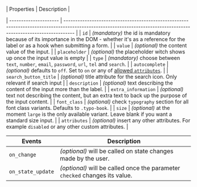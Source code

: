 | Properties | Description |

| --------------------- | ---------------------------------------------------------------------------------------------------------------------------------------------------------------- |
| `id` | _(mandatory)_ the id is mandatory because of its importance in the DOM - whether it's as a reference for the label or as a hook when submitting a form. |
| `value` | _(optional)_ the content value of the input. |
| `placeholder` | _(optional)_ the placeholder witch shows up once the input value is empty |
| `type` | _(mandatory)_ choose between `text`, `number`, `email`, `password`, `url`, `tel` and `search`. |
| `autocomplete` | _(optional)_ defaults to `off`. Set to `on` or any of [allowed `attributes`](https://developer.mozilla.org/en-US/docs/Web/HTML/Element/input#attr-autocomplete). |
| `search_button_title` | _(optional)_ title attribute for the search icon. Only relevant if search input |
| `description` | _(optional)_ text describing the content of the input more than the label. |
| `extra_information` | _(optional)_ text not describing the content, but an extra text to back up the purpose of the input content. |
| `font_class` | _(optional)_ check `typography` section for all font class variants. Defaults to `.typo-book`. |
| `size` | _(optional)_ at the moment `large` is the only available variant. Leave blank if you want a standard size input. |
| `attributes` | _(optional)_ insert any other attributes. For example `disabled` or any other custom attributes. |

| Events            | Description                                                                 |
| ----------------- | --------------------------------------------------------------------------- |
| `on_change`       | _(optional)_ will be called on state changes made by the user.              |
| `on_state_update` | _(optional)_ will be called once the parameter `checked` changes its value. |
